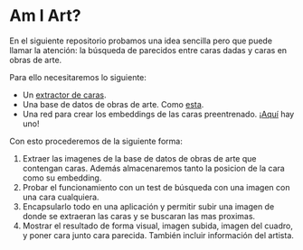 # Am I Art?

En el siguiente repositorio probamos una idea sencilla pero que puede llamar la atención: la búsqueda de parecidos entre caras dadas y caras en obras de arte.

Para ello necesitaremos lo siguiente:
  - Un [extractor de caras](https://github.com/ageitgey/face_recognition).
  - Una base de datos de obras de arte. Como [esta](https://www.kaggle.com/ikarus777/best-artworks-of-all-time).
  - Una red para crear los embeddings de las caras preentrenado. ¡[Aquí](https://github.com/timesler/facenet-pytorch) hay uno!
  
Con esto procederemos de la siguiente forma:
 
  1. Extraer las imagenes de la base de datos de obras de arte que contengan caras. Además almacenaremos tanto la posicion de la cara como su embedding. 
  2. Probar el funcionamiento con un test de búsqueda con una imagen con una cara cualquiera.
  3. Encapsularlo todo en una aplicación y permitir subir una imagen de donde se extraeran las caras y se buscaran las mas proximas.
  4. Mostrar el resultado de forma visual, imagen subida, imagen del cuadro, y poner cara junto cara parecida. También incluir información del artista. 